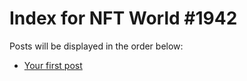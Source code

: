 # Index for NFT World #1942
Posts will be displayed in the order below:

- [Your first post](./001-first.md)


